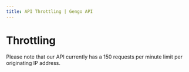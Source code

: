 ```yaml
---
title: API Throttling | Gengo API
---
```


# Throttling

Please note that our API currently has a 150 requests per minute limit per originating IP address.
